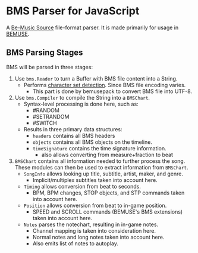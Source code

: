
BMS Parser for JavaScript
=========================

A [Be-Music Source](http://en.wikipedia.org/wiki/Be-Music_Source) file-format parser.
It is made primarily for usage in [BEMUSE](https://github.com/bemusic/bemuse).


BMS Parsing Stages
------------------

BMS will be parsed in three stages:

1. Use `bms.Reader` to turn a Buffer with BMS file content into a String.
    - Performs [character set detection](http://hitkey.nekokan.dyndns.info/cmds.htm#CHARSET). Since BMS file encoding varies.
        - This part is done by bemusepack to convert BMS file into UTF-8.
2. Use `bms.Compiler` to compile the String into a `BMSChart`.
    - Syntax-level processing is done here, such as:
        - \#RANDOM
        - \#SETRANDOM
        - \#SWITCH
    - Results in three primary data structures:
        - `headers` contains all BMS headers
        - `objects` contains all BMS objects on the timeline.
        - `timeSignature` contains the time signature information.
            - also allows converting from measure+fraction to beat
3. `BMSChart` contains all information needed to further process the song. These modules can then be used to extract information from `BMSChart`.
    - `SongInfo` allows looking up title, subtitle, artist, maker, and genre.
        - Implicit/multiplex subtitles taken into account here.
    - `Timing` allows conversion from beat to seconds.
        - BPM, BPM changes, STOP objects, and STP commands taken into account here.
    - `Position` allows conversion from beat to in-game position.
        - SPEED and SCROLL commands (BEMUSE's BMS extensions) taken into account here.
    - `Notes` parses the notechart, resulting in in-game notes.
        - Channel mapping is taken into consideration here.
        - Normal notes and long notes taken into account here.
        - Also emits list of notes to autoplay.

